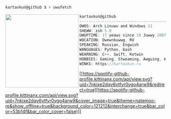 ```zsh
kartavkun@github $ > uwufetch
```

<img align="left" src="https://kartavkun.ru/others/taliyahgif.gif" alt="" width="230" /> 

```csharp
kartavkun@github
-------------------------------------------------
OWOS: Arch Linuwu and Windows 11
SHEWW: zsh 5.9
UWUPTIME: 17 yeaws since 10 Juwwy 2007
WOCATION: Owewnbuwwg, RU
SPEAKING: Russian, Engwish
WANGUAGES: Python, bash
WEARNING: C++, Swift, Kotwin
HOBBIES: Gaming, Stweaming, Awguing, mowostubating
WINKS: https://kartavkun.ru
```

[[https://spotify-github-profile.kittinanx.com/api/view.svg?uid=7nkixe2dqv6vtfyr0ygo4arw9&redirect=true][https://spotify-github-profile.kittinanx.com/api/view.svg?uid=7nkixe2dqv6vtfyr0ygo4arw9&cover_image=true&theme=natemoo-re&show_offline=true&background_color=121212&interchange=true&bar_color=53b14f&bar_color_cover=false)]]
